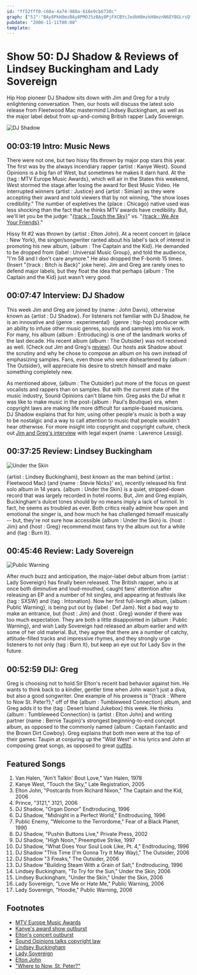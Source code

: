 ```yaml
---
id: "ff52fff0-c60a-4a74-988a-616e9cb6730c"
graph: {"5J":"BAy8PkH8mzBAy8PMOJ5zBAy8PjFXCBYcJedkH8mzkH8mznN6EYBGLrsQtryv4N5G7QtryvP1GC5Qtryv5On8tQtryv4N5G7BGLrs","CZ":"BItYVpVoRkBItYVcseeEBItYVHvIKiBItYVasHCSBHjEJBItYVBItYVlzsiZ","1QD":"BEF7IBMTK8BEF7ImljfOBEF7In6C8AmljfOn6C8AX6cfdgMit6BHm1GgMit6","24A":"uWU6tuqv4Jsx5KfuWU6tFjmkRuWU6tXpvh3uqv4JX6cfdgMit6BHm1GgMit6","2GB":"1mrlLqUVaP1mrlLQtryvQtryvqUVaPGQieMQtryvQtryvkpwKy"}
pubdate: "2006-11-11T00:00"
template: 
---
```






# Show 50: DJ Shadow & Reviews of Lindsey Buckingham and Lady Sovereign

Hip Hop pioneer DJ Shadow sits down with Jim and Greg for a truly enlightening conversation. Then, our hosts will discuss the latest solo release from Fleetwood Mac mastermind Lindsey Buckingham, as well as the major label debut from up-and-coming British rapper Lady Sovereign.

![DJ Shadow](https://static.soundopinions.org/images/2006/djshadow.jpg)



## 00:03:19 Intro: Music News

There were not one, but two hissy fits thrown by major pop stars this year. The first was by the always incendiary rapper {artist : Kanye West}. Sound Opinions is a big fan of West, but sometimes he makes it darn hard. At the {tag : MTV Europe Music Awards}, which will air in the States this weekend, West stormed the stage after losing the award for Best Music Video. He interrupted winners {artist : Justice} and {artist : Simian} as they were accepting their award and told viewers that by not winning, "the show loses credibility." The number of expletives the {place : Chicago} native used was less shocking than the fact that he thinks MTV awards have credibility. But, we'll let you be the judge: "[{track : Touch the Sky}](http://vimeo.com/21317718)" vs. "[{track : We Are Your Friends}](http://vimeo.com/11277708)."

Hissy fit #2 was thrown by {artist : Elton John}. At a recent concert in {place : New York}, the singer/songwriter ranted about his label's lack of interest in promoting his new album, {album : The Captain and the Kid}. He demanded to be dropped from {label : Universal Music Group}, and told the audience, "I'm 58 and I don't care anymore." He also dropped the F-bomb 15 times. (Insert "{track : Bitch is Back}" joke here). Jim and Greg are rarely ones to defend major labels, but they float the idea that perhaps {album : The Captain and the Kid} just wasn't very good.



## 00:07:47 Interview: DJ Shadow

This week Jim and Greg are joined by {name : John Davis}, otherwise known as {artist : DJ Shadow}. For listeners not familiar with DJ Shadow, he is an innovative and {genre : experimental}  {genre : hip-hop} producer with an ability to infuse other music genres, sounds and samples into his work. For many, his album {album : Entroducing} is one of the landmark works of the last decade. His recent album {album : The Outsider} was not received as well. (Check out Jim and Greg's [review](/show/44/#theoutsider)). Our hosts ask Shadow about the scrutiny and why he chose to compose an album on his own instead of emphasizing samples. Fans, even those who were disheartened by {album : The Outsider}, will appreciate his desire to stretch himself and make something completely new.

As mentioned above, {album : The Outsider} put more of the focus on guest vocalists and rappers than on samples. But with the current state of the music industry, Sound Opinions  can't blame him. Greg asks the DJ what it was like to make music in the post-{album : Paul's Boutique} era, when copyright laws are making life more difficult for sample-based musicians. DJ Shadow explains that for him, using other people's music is both a way to be nostalgic and a way to call attention to music that people wouldn't hear otherwise. For more insight into copyright and copyright culture, check out [Jim and Greg's interview](show/12/) with legal expert {name : Lawrence Lessig}.



## 00:37:25 Review: Lindsey Buckingham

![Under the Skin](https://static.soundopinions.org/assets/50/1QD0.jpg)

{artist : Lindsey Buckingham}, best known as the man behind {artist : Fleetwood Mac} (and {name : Stevie Nicks}' ex), recently released his first solo album in 14 years. {album : Under the Skin} is a quiet, stripped-down record that was largely recorded in hotel rooms. But, Jim and Greg explain, Buckingham's dulcet tones should by no means imply a lack of turmoil. In fact, he seems as troubled as ever. Both critics really admire how open and emotional the singer is, and how much he has challenged himself musically -- but, they're not sure how accessible {album : Under the Skin} is. {host : Jim} and {host : Greg} recommend most fans try the album out for a while and {tag : Burn It}.



## 00:45:46 Review: Lady Sovereign

![Public Warning](https://static.soundopinions.org/assets/50/24A0.jpg)

After much buzz and anticipation, the major-label debut album from {artist : Lady Sovereign} has finally been released. The British rapper, who is at once both diminutive and loud-mouthed, caught fans' attention after releasing an EP and a number of hit singles, and appearing at festivals like {tag : SXSW} and {tag : Intonation}. Now her first full-length album, {album : Public Warning}, is being put out by {label : Def Jam}. Not a bad way to make an entrance, but {host : Jim} and {host : Greg} wonder if there was too much expectation. They are both a little disappointed in {album : Public Warning}, and wish Lady Sovereign had released an album earlier and with some of her old material. But, they agree that there are a number of catchy, attitude-filled tracks and impressive rhymes, and they strongly urge listeners to not only {tag : Burn It}, but keep an eye out for Lady Sov in the future.



## 00:52:59 DIJ: Greg

Greg is choosing not to hold Sir Elton's recent bad behavior against him. He wants to think back to a kindler, gentler time when John wasn't just a diva, but also a good songwriter. One example of his prowess is "{track : Where to Now St. Peter?}," off of the {album : Tumbleweed Connection} album, and Greg adds it to the {tag : Desert Island Jukebox} this week. He thinks {album : Tumbleweed Connection} is {artist : Elton John} and writing partner {name : Bernie Taupin}'s strongest beginning-to-end concept album, as opposed to the commonly named {album : Captain Fantastic and the Brown Dirt Cowboy}. Greg explains that both men were at the top of their games: Taupin at conjuring up the "Wild West" in his lyrics and John at composing great songs, as opposed to great [outfits](http://newsimg.bbc.co.uk/media/images/41145000/jpg/_41145432_donald_rex_elton2.jpg).



## Featured Songs

1. Van Halen, "Ain't Talkin' Bout Love," Van Halen, 1978
2. Kanye West, "Touch the Sky," Late Registration, 2005
3. Elton John, "Postcards from Richard Nixon," The Captain and the Kid, 2006
4. Prince, "3121," 3121, 2006
5. DJ Shadow, "Organ Donor" Endtroducing, 1996
6. DJ Shadow, "Midnight in a Perfect World," Endtroducing, 1996
7. Public Enemy, "Welcome to the Terrordome," Fear of a Black Planet, 1990
8. DJ Shadow, "Pushin Buttons Live," Private Press, 2002
9. DJ Shadow, "High Noon," Preemptive Strike, 1997
10. DJ Shadow, "What Does Your Soul Look Like, Pt. 4," Endtroducing, 1996
11. DJ Shadow "This Time (I'm Gonna Try It May Way)," The Outsider, 2006
12. DJ Shadow "3 Freaks," The Outsider, 2006
13. DJ Shadow "Building Steam With a Grain of Salt," Endtroducing, 1996
14. Lindsey Buckingham, "To Try for the Sun," Under the Skin, 2006
15. Lindsey Buckingham, "Under the Skin," Under the Skin, 2006
16. Lady Sovereign, "Love Me or Hate Me," Public Warning, 2006
17. Lady Sovereign, "Hoodie," Public Warning, 2006



## Footnotes

- [MTV Europe Music Awards](http://ema.mtv.co.uk/)
- [Kanye's award show outburst](http://www.mtv.com/news/1545052/kanye-west-on-awards-show-bum-rush-it-was-just-out-of-raw-emotion/)
- [Elton's concert outburst](http://www.tv.com/news/news-breakers-elton-john-norah-jones-the-flaming-lips-scarlett-johansson-7069/)
- [Sound Opinions talks copyright law](/show/12/)
- [Lindsey Buckingham](http://lindseybuckingham.com/)
- [Lady Sovereign](http://www.allmusic.com/artist/lady-sovereign-mn0000611797)
- [Elton John](http://www.eltonjohn.com/)
- ["Where to Now, St. Peter?"](https://www.youtube.com/watch?v=mOHLQg4VfqE&feature=kp)